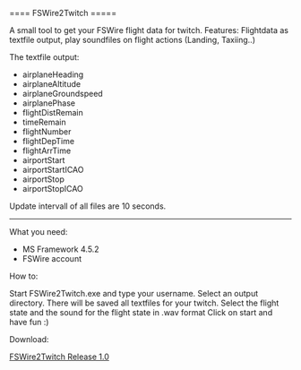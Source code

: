 ==== FSWire2Twitch =====

A small tool to get your FSWire flight data for twitch. Features: Flightdata as textfile output, play soundfiles on flight actions (Landing, Taxiing..)

The textfile output:
- airplaneHeading
- airplaneAltitude
- airplaneGroundspeed
- airplanePhase
- flightDistRemain
- timeRemain
- flightNumber
- flightDepTime
- flightArrTime
- airportStart
- airportStartICAO
- airportStop
- airportStopICAO

Update intervall of all files are 10 seconds.

------------------------------------------------

What you need:
- MS Framework 4.5.2
- FSWire account

How to:

Start FSWire2Twitch.exe and type your username. Select an output directory. There will be saved all textfiles for your twitch.
Select the flight state and the sound for the flight state in .wav format
Click on start and have fun :)

Download:

<a href="https://github.com/sirbenson/FSWire2Twitch/raw/master/FSWire2Twitch/bin/Debug/FSWire2Twitch_Release_1_0_0_0.zip">FSWire2Twitch Release 1.0</a>
